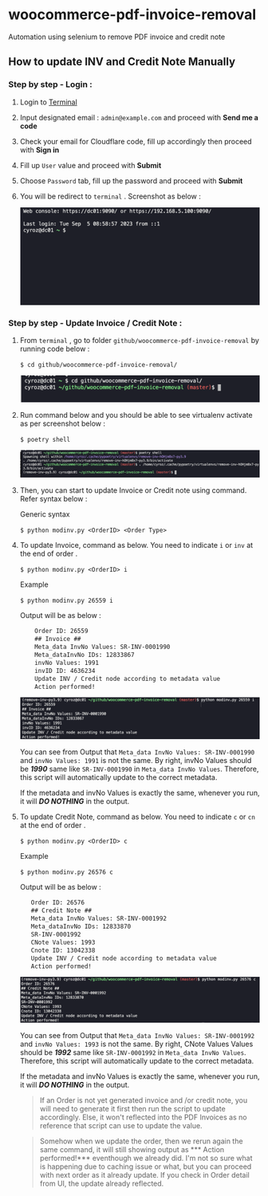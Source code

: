 # woocommerce-pdf-invoice-removal
Automation using selenium to remove PDF invoice and credit note 


## How to update INV and Credit Note Manually

### Step by step - Login :

1. Login to [Terminal](https://terminal.shahmimajid.com/)

2. Input designated email : `admin@example.com` and proceed with **Send me a code**

3. Check your email for Cloudflare code, fill up accordingly then proceed with **Sign in**

4. Fill up `User` value and proceed with **Submit** 

5. Choose `Password` tab, fill up the password and proceed with **Submit**

6. You will be redirect to `terminal` . Screenshot as below :

    ![terminal](./images/terminal.png)


### Step by step - Update Invoice / Credit Note :

1. From `terminal` , go to folder `github/woocommerce-pdf-invoice-removal` by running code below :

    ```$ cd github/woocommerce-pdf-invoice-removal/```

    ![Open Folder](./images/open-folder.png)

2. Run command below and you should be able to see virtualenv activate as per screenshot below :

    ```$ poetry shell```
    
    ![Poetry Shell](./images/activate_env.png)

3. Then, you can start to update Invoice or Credit note using command. Refer syntax below :

    Generic syntax

    ```$ python modinv.py <OrderID> <Order Type>```

4. To update Invoice, command as below. You need to indicate `i` or `inv` at the end of order .

    ```$ python modinv.py <OrderID> i```

    Example

    ```$ python modinv.py 26559 i```

    Output will be as below :

    ```(remove-inv-py3.9) cyroz@dc01 ~/github/woocommerce-pdf-invoice-removal (master)$ python modinv.py 26559 i
        Order ID: 26559
        ## Invoice ##
        Meta_data InvNo Values: SR-INV-0001990
        Meta_dataInvNo IDs: 12833867
        invNo Values: 1991
        invID ID: 4636234
        Update INV / Credit node according to metadata value
        Action performed!
    ```

    ![Invoice Update](./images/inv-update.png)

    You can see from Output that `Meta_data InvNo Values: SR-INV-0001990` and `invNo Values: 1991` is not the same. By right, invNo Values should be ***1990*** same like `SR-INV-0001990` in `Meta_data InvNo Values`. Therefore, this script will automatically update to the correct metadata.

    If the metadata and invNo Values is exactly the same, whenever you run, it will ***DO NOTHING*** in the output.

5. To update Credit Note, command as below. You need to indicate `c` or `cn` at the end of order .

    ```$ python modinv.py <OrderID> c```

    Example

    ```$ python modinv.py 26576 c```

    Output will be as below :

    ```(remove-inv-py3.9) cyroz@dc01 ~/github/woocommerce-pdf-invoice-removal (master)$ python modinv.py 26576 c
       Order ID: 26576
       ## Credit Note ##
       Meta_data InvNo Values: SR-INV-0001992
       Meta_dataInvNo IDs: 12833870
       SR-INV-0001992
       CNote Values: 1993
       Cnote ID: 13042338
       Update INV / Credit node according to metadata value
       Action performed!
    ```

    ![Credit Note Update](./images/cn-update.png)

    You can see from Output that `Meta_data InvNo Values: SR-INV-0001992` and `invNo Values: 1993` is not the same. By right, CNote Values Values should be ***1992*** same like `SR-INV-0001992` in `Meta_data InvNo Values`. Therefore, this script will automatically update to the correct metadata.

    If the metadata and invNo Values is exactly the same, whenever you run, it will ***DO NOTHING*** in the output.

    > If an Order is not yet generated invoice and /or credit note, you will need to generate it first then run the script to update accordingly. Else, it won't reflected into the PDF Invoices as no reference that script can use to update the value.

    > Somehow when we update the order, then we rerun again the same command, it will still showing output as *** Action performed!*** eventhough we already did. I'm not so sure what is happening due to caching issue or what, but you can proceed with next order as it already update. If you check in Order detail from UI, the update already reflected.